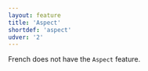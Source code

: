 ```yaml
---
layout: feature
title: 'Aspect'
shortdef: 'aspect'
udver: '2'
---
```


French does not have the `Aspect` feature.
<!-- Interlanguage links updated Út zář 29 18:40:51 CEST 2020 -->
